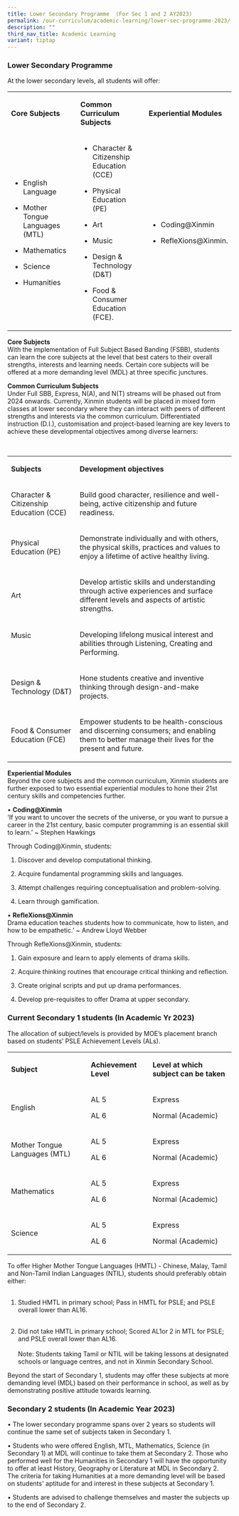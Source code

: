 ```yaml
---
title: Lower Secondary Programme  (For Sec 1 and 2 AY2023)
permalink: /our-curriculum/academic-learning/lower-sec-programme-2023/
description: ""
third_nav_title: Academic Learning
variant: tiptap
---
```

<h3>Lower Secondary Programme</h3><p>At the lower secondary levels, all students will offer:</p><table><tbody><tr><td rowspan="1" colspan="1"><p><strong>Core Subjects</strong></p></td><td rowspan="1" colspan="1"><p><strong>Common Curriculum Subjects</strong></p></td><td rowspan="1" colspan="1"><p><strong>Experiential Modules</strong></p></td></tr><tr><td rowspan="1" colspan="1"><ul data-tight="true" class="tight"><li><p>English Language</p></li><li><p>Mother Tongue Languages (MTL)</p></li><li><p>Mathematics</p></li><li><p>Science</p></li><li><p>Humanities</p></li></ul></td><td rowspan="1" colspan="1"><ul data-tight="true" class="tight"><li><p>Character &amp; Citizenship Education (CCE)</p></li><li><p>Physical Education (PE)</p></li><li><p>Art</p></li><li><p>Music</p></li><li><p>Design &amp; Technology (D&amp;T)</p></li><li><p>Food &amp; Consumer Education (FCE).</p></li></ul></td><td rowspan="1" colspan="1"><ul data-tight="true" class="tight"><li><p>Coding@Xinmin</p></li><li><p>RefleXions@Xinmin.</p></li></ul></td></tr></tbody></table><p><strong>Core Subjects</strong><br>With the implementation of Full Subject Based Banding (FSBB), students can learn the core subjects at the level that best caters to their overall strengths, interests and learning needs. Certain core subjects will be offered at a more demanding level (MDL) at three specific junctures.</p><p><strong>Common Curriculum Subjects</strong><br>Under Full SBB, Express, N(A), and N(T) streams will be phased out from 2024 onwards. Currently, Xinmin students will be placed in mixed form classes at lower secondary where they can interact with peers of different strengths and interests via the common curriculum. Differentiated instruction (D.I.), customisation and project-based learning are key levers to achieve these developmental objectives among diverse learners:</p><p><br></p><table><tbody><tr><td rowspan="1" colspan="1"><p><strong>Subjects</strong></p></td><td rowspan="1" colspan="1"><p><strong>Development objectives</strong></p></td></tr><tr><td rowspan="1" colspan="1"><p>Character &amp; Citizenship Education (CCE)</p></td><td rowspan="1" colspan="1"><p>Build good character, resilience and well-being, active citizenship and future readiness.</p></td></tr><tr><td rowspan="1" colspan="1"><p>Physical Education (PE)</p></td><td rowspan="1" colspan="1"><p>Demonstrate individually and with others, the physical skills, practices and values to enjoy a lifetime of active healthy living.</p></td></tr><tr><td rowspan="1" colspan="1"><p>Art</p></td><td rowspan="1" colspan="1"><p>Develop artistic skills and understanding through active experiences and surface different levels and aspects of artistic strengths.</p></td></tr><tr><td rowspan="1" colspan="1"><p>Music</p><p>&nbsp;</p></td><td rowspan="1" colspan="1"><p>Developing lifelong musical interest and abilities through Listening, Creating and Performing.</p></td></tr><tr><td rowspan="1" colspan="1"><p>Design &amp; Technology (D&amp;T)</p></td><td rowspan="1" colspan="1"><p>Hone students creative and inventive thinking through design-and-make projects.</p></td></tr><tr><td rowspan="1" colspan="1"><p>Food &amp; Consumer Education (FCE)</p></td><td rowspan="1" colspan="1"><p>Empower students to be health-conscious and discerning consumers; and enabling them to better manage their lives for the present and future.</p></td></tr></tbody></table><p><strong>Experiential Modules</strong><br>Beyond the core subjects and the common curriculum, Xinmin students are further exposed to two essential experiential modules to hone their 21st century skills and competencies further.</p><p>• <strong>Coding@Xinmin</strong><br>‘If you want to uncover the secrets of the universe, or you want to pursue a career in the 21st century, basic computer programming is an essential skill to learn.’ ~ Stephen Hawkings</p><p>Through Coding@Xinmin, students:<br></p><ol data-tight="true" class="tight"><li><p>Discover and develop computational thinking.<br></p></li><li><p>Acquire fundamental programming skills and languages.<br></p></li><li><p>Attempt challenges requiring conceptualisation and problem-solving.<br></p></li><li><p>Learn through gamification.<br></p></li></ol><p>• <strong>RefleXions@Xinmin</strong><br>Drama education teaches students how to communicate, how to listen, and how to be empathetic.’ ~ Andrew Lloyd Webber</p><p>Through RefleXions@Xinmin, students:<br></p><ol data-tight="true" class="tight"><li><p>Gain exposure and learn to apply elements of drama skills.<br></p></li><li><p>Acquire thinking routines that encourage critical thinking and reflection.<br></p></li><li><p>Create original scripts and put up drama performances.<br></p></li><li><p>Develop pre-requisites to offer Drama at upper secondary.<br></p></li></ol><h3>Current Secondary 1 students (In Academic Yr 2023)</h3><p>The allocation of subject/levels is provided by MOE’s placement branch based on students’ PSLE Achievement Levels (ALs).</p><table><tbody><tr><td rowspan="1" colspan="1"><p><strong>Subject</strong></p></td><td rowspan="1" colspan="1"><p><strong>Achievement Level</strong></p></td><td rowspan="1" colspan="1"><p><strong>Level at which subject can be taken</strong></p></td></tr><tr><td rowspan="1" colspan="1"><p>English</p></td><td rowspan="1" colspan="1"><p>AL 5</p><p>AL 6</p></td><td rowspan="1" colspan="1"><p>Express</p><p>Normal (Academic)</p></td></tr><tr><td rowspan="1" colspan="1"><p>Mother Tongue Languages (MTL)</p></td><td rowspan="1" colspan="1"><p>AL 5</p><p>AL 6</p></td><td rowspan="1" colspan="1"><p>Express</p><p>Normal (Academic)</p></td></tr><tr><td rowspan="1" colspan="1"><p>Mathematics</p></td><td rowspan="1" colspan="1"><p>AL 5</p><p>AL 6</p></td><td rowspan="1" colspan="1"><p>Express</p><p>Normal (Academic)</p></td></tr><tr><td rowspan="1" colspan="1"><p>Science</p></td><td rowspan="1" colspan="1"><p>AL 5</p><p>AL 6</p></td><td rowspan="1" colspan="1"><p>Express</p><p>Normal (Academic)</p></td></tr></tbody></table><p>To offer Higher Mother Tongue Languages (HMTL) - Chinese, Malay, Tamil and Non-Tamil Indian Languages (NTIL), students should preferably obtain either:<br><br></p><ol data-tight="true" class="tight"><li><p>Studied HMTL in primary school; Pass in HMTL for PSLE; and PSLE overall lower than AL16.<br><br></p></li><li><p>Did not take HMTL in primary school; Scored AL1or 2 in MTL for PSLE; and PSLE overall lower than AL16.<br><br>Note: Students taking Tamil or NTIL will be taking lessons at designated schools or language centres, and not in Xinmin Secondary School.</p></li></ol><p>Beyond the start of Secondary 1, students may offer these subjects at more demanding level (MDL) based on their performance in school, as well as by demonstrating positive attitude towards learning.</p><h3>Secondary 2 students (In Academic Year 2023)</h3><p>• The lower secondary programme spans over 2 years so students will continue the same set of subjects taken in Secondary 1.</p><p>• Students who were offered English, MTL, Mathematics, Science (in Secondary 1) at MDL will continue to take them at Secondary 2. Those who performed well for the Humanities in Secondary 1 will have the opportunity to offer at least History, Geography or Literature at MDL in Secondary 2. The criteria for taking Humanities at a more demanding level will be based on students' aptitude for and interest in these subjects at Secondary 1.</p><p>• Students are advised to challenge themselves and master the subjects up to the end of Secondary 2.</p>